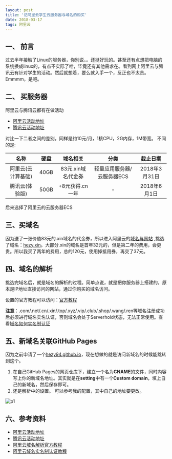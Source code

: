 ```yaml
---
layout: post
title: '记阿里云学生云服务器与域名的购买'
date: 2018-03-17
tags: 阿里云
---
```


## 一、 前言
过去半年接触了Linux的服务器，你别说。。还挺好玩的。甚至还有点想把电脑的系统换成linux的，有点不实际了哈，毕竟还有其他需求在。看到网上阿里云与腾讯云有针对学生的活动。然后就想着，要么就入手一个，反正也不太贵。Emmmm，是吧。

## 二、 买服务器
阿里云与腾讯云都有在做活动

- [阿里云活动地址](https://promotion.aliyun.com/ntms/campus2017.html)
- [腾讯云活动地址](https://cloud.tencent.com/act/campus/)

对比一下二者之间的差别，同样是约10元/月，1核CPU，2G内存，1M带宽。
不同的是:

|名称|硬盘|域名相关|分类|截止日期|
|:-:|:-:|:-:|:-:|:-:|
|阿里云(云计算基础)|40GB|83元.xin域名代金券|轻量应用服务器/云服务器ECS|2018年3月31日|
|腾讯云(体验版)|50GB|+8元获得.cn一年|-|2018年6月1日|M


后来选择了阿里云的云服务器ECS

## 三、买域名
因为送了一张价值83元的.xin域名的代金券，所以进入阿里云的[域名与网站](https://wanwang.aliyun.com/?spm=5176.8142029.388261.550.4a4976f4dYXQST)
,挑选了域名：[hezy.xin](hezy.xin)。大部分.xin的域名是首年32元的，但是第二年的费用，会更贵。所以我买了两年的费用，总的120元，使用掉抵用券，再交了37元。

## 四、域名的解析
挑选完域名后，就是域名的解析的过程。简单点说，就是把你服务器上搭建的，原本是IP地址直接访问的网站，通过你购买的域名访问。

设置的官方教程可以访问：[官方教程](https://help.aliyun.com/document_detail/29716.html?&msctype=email&mscareaid=cn&mscsiteid=cn&mscmsgid=4620118031700401098&)

**注意**：.com/.net/.cn/.xin/.top/.xyz/.vip/.club/.shop/.wang/.ren等域名注册成功后必须进行域名实名认证，否则域名会处于Serverhold状态，无法正常使用。查看[域名如何实名制认证](https://help.aliyun.com/knowledge_detail/35881.html)

## 五、新域名关联GitHub Pages
因为之前申请了一个[hezy94.github.io](hezy94.github.io)，现在想做的就是访问新域名的时候能跳转到这个。
1. 在自己GitHub Pages的网页仓库下，建立一个名为**CNAME**的文件，同时内容写上你的新域名地址。其实就是在**setting**中有一个**Custom domain**，填上自己的新域名，然后保存即可。
2. 还是解析中的设置。
可以参考我的配置，其中自己的地址要更改。

![p1](http://35.194.234.238/pic/20180317-1.png)


## 六、参考资料
- [阿里云活动地址](https://promotion.aliyun.com/ntms/campus2017.html)
- [腾讯云活动地址](https://cloud.tencent.com/act/campus/)
- [阿里云域名解析官方教程](https://help.aliyun.com/document_detail/29716.html?&msctype=email&mscareaid=cn&mscsiteid=cn&mscmsgid=4620118031700401098&)
- [阿里云域名实名制认证教程](https://help.aliyun.com/knowledge_detail/35881.html)
